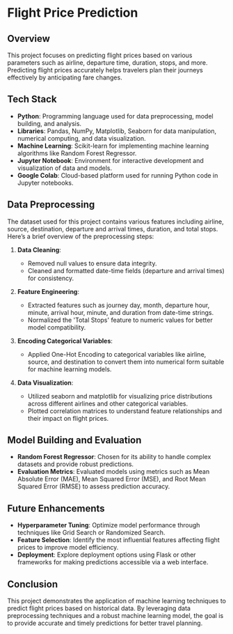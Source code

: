 # Flight Price Prediction

## Overview
This project focuses on predicting flight prices based on various parameters such as airline, departure time, duration, stops, and more. Predicting flight prices accurately helps travelers plan their journeys effectively by anticipating fare changes.

## Tech Stack
- **Python**: Programming language used for data preprocessing, model building, and analysis.
- **Libraries**: Pandas, NumPy, Matplotlib, Seaborn for data manipulation, numerical computing, and data visualization.
- **Machine Learning**: Scikit-learn for implementing machine learning algorithms like Random Forest Regressor.
- **Jupyter Notebook**: Environment for interactive development and visualization of data and models.
- **Google Colab**: Cloud-based platform used for running Python code in Jupyter notebooks.

## Data Preprocessing
The dataset used for this project contains various features including airline, source, destination, departure and arrival times, duration, and total stops. Here’s a brief overview of the preprocessing steps:

1. **Data Cleaning**: 
   - Removed null values to ensure data integrity.
   - Cleaned and formatted date-time fields (departure and arrival times) for consistency.

2. **Feature Engineering**:
   - Extracted features such as journey day, month, departure hour, minute, arrival hour, minute, and duration from date-time strings.
   - Normalized the 'Total Stops' feature to numeric values for better model compatibility.

3. **Encoding Categorical Variables**:
   - Applied One-Hot Encoding to categorical variables like airline, source, and destination to convert them into numerical form suitable for machine learning models.

4. **Data Visualization**:
   - Utilized seaborn and matplotlib for visualizing price distributions across different airlines and other categorical variables.
   - Plotted correlation matrices to understand feature relationships and their impact on flight prices.

## Model Building and Evaluation
- **Random Forest Regressor**: Chosen for its ability to handle complex datasets and provide robust predictions.
- **Evaluation Metrics**: Evaluated models using metrics such as Mean Absolute Error (MAE), Mean Squared Error (MSE), and Root Mean Squared Error (RMSE) to assess prediction accuracy.

## Future Enhancements
- **Hyperparameter Tuning**: Optimize model performance through techniques like Grid Search or Randomized Search.
- **Feature Selection**: Identify the most influential features affecting flight prices to improve model efficiency.
- **Deployment**: Explore deployment options using Flask or other frameworks for making predictions accessible via a web interface.

## Conclusion
This project demonstrates the application of machine learning techniques to predict flight prices based on historical data. By leveraging data preprocessing techniques and a robust machine learning model, the goal is to provide accurate and timely predictions for better travel planning.
